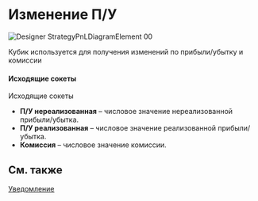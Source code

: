 # Изменение П\/У

![Designer StrategyPnLDiagramElement 00](~/images/Designer_StrategyPnLDiagramElement_00.png)

Кубик используется для получения изменений по прибыли\/убытку и комиссии 

#### Исходящие сокеты

Исходящие сокеты

- **П\/У нереализованная** – числовое значение нереализованной прибыли\/убытка.
- **П\/У реализованная** – числовое значение реализованной прибыли\/убытка.
- **Комиссия** – числовое значение комиссии.

## См. также

[Уведомление](Designer_Notice.md)
